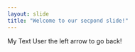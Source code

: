 ```yaml
---
layout: slide
title: "Welcome to our secpond slide!"
---
```

My Text
User the left arrow to go back!
